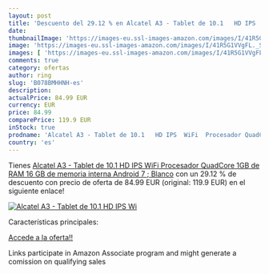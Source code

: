 ```yaml
---
layout: post
title: 'Descuento del 29.12 % en Alcatel A3 - Tablet de 10.1   HD IPS  Wi'
date: 
thumbnailImage: 'https://images-eu.ssl-images-amazon.com/images/I/41R5G1VVgFL._SL200_.jpg'
image: 'https://images-eu.ssl-images-amazon.com/images/I/41R5G1VVgFL._SL200_.jpg'
images: [ 'https://images-eu.ssl-images-amazon.com/images/I/41R5G1VVgFL._SL200_.jpg' ]
comments: true
category: ofertas
author: ring
slug: 'B078BMHHNH-es'
description:
actualPrice: 84.99 EUR
currency: EUR
price: 84.99
comparePrice: 119.9 EUR
inStock: true
prodname: 'Alcatel A3 - Tablet de 10.1   HD IPS  WiFi  Procesador QuadCore  1GB de RAM  16 GB de memoria interna  Android 7 ; Blanco'
country: 'es'
---
```


Tienes [Alcatel A3 - Tablet de 10.1   HD IPS  WiFi  Procesador QuadCore  1GB de RAM  16 GB de memoria interna  Android 7 ; Blanco](https://www.amazon.es/dp/B078BMHHNH/?tag=tolees-21) con un 29.12 % de descuento con precio de oferta de 84.99 EUR (original: 119.9 EUR) en el siguiente enlace!

[![Alcatel A3 - Tablet de 10.1   HD IPS  Wi](https://images-eu.ssl-images-amazon.com/images/I/41R5G1VVgFL._SL200_.jpg)](https://www.amazon.es/dp/B078BMHHNH/?tag=tolees-21)

Características principales:


[Accede a la oferta!!](https://www.amazon.es/dp/B078BMHHNH/?tag=tolees-21)

Links participate in Amazon Associate program and might generate a comission on qualifying sales


